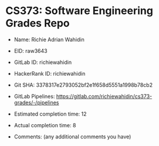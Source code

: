 # CS373: Software Engineering Grades Repo

* Name: Richie Adrian Wahidin

* EID: raw3643

* GitLab ID: richiewahidin

* HackerRank ID: richiewahidin

* Git SHA: 3378317e2793052bf2e1f658d5551a1998b78cb2

* GitLab Pipelines: https://gitlab.com/richiewahidin/cs373-grades/-/pipelines

* Estimated completion time: 12

* Actual completion time: 8

* Comments: (any additional comments you have)
